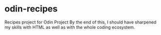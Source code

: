 # odin-recipes
Recipes project for Odin Project
By the end of this, I should have sharpened my skills with HTML as well as with the whole coding ecosystem. 

